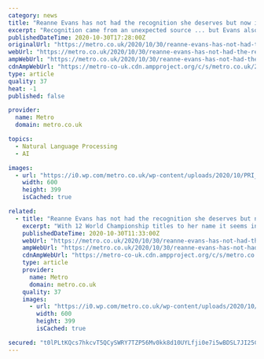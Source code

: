 ```yaml
---
category: news
title: "Reanne Evans has not had the recognition she deserves but now is the time for change"
excerpt: "Recognition came from an unexpected source ... but Evans also takes it seriously as an opportunity to prove that a woman’s voice belongs alongside the male experts in the game."
publishedDateTime: 2020-10-30T17:28:00Z
originalUrl: "https://metro.co.uk/2020/10/30/reanne-evans-has-not-had-the-recognition-she-deserves-but-now-is-the-time-for-change-13503144/?ico=more_text_links"
webUrl: "https://metro.co.uk/2020/10/30/reanne-evans-has-not-had-the-recognition-she-deserves-but-now-is-the-time-for-change-13503144/?ico=more_text_links"
ampWebUrl: "https://metro.co.uk/2020/10/30/reanne-evans-has-not-had-the-recognition-she-deserves-but-now-is-the-time-for-change-13503144/amp/"
cdnAmpWebUrl: "https://metro-co-uk.cdn.ampproject.org/c/s/metro.co.uk/2020/10/30/reanne-evans-has-not-had-the-recognition-she-deserves-but-now-is-the-time-for-change-13503144/amp/"
type: article
quality: 37
heat: -1
published: false

provider:
  name: Metro
  domain: metro.co.uk

topics:
  - Natural Language Processing
  - AI

images:
  - url: "https://i0.wp.com/metro.co.uk/wp-content/uploads/2020/10/PRI_170534034.jpg?quality=90&strip=all&zoom=1&resize=600%2C399&ssl=1"
    width: 600
    height: 399
    isCached: true

related:
  - title: "Reanne Evans has not had the recognition she deserves but now is the time for change"
    excerpt: "With 12 World Championship titles to her name it seems incredible that Reanne Evans only felt proud of her achievements for the first time this year, but such has been the lack of recognition outside of snooker,"
    publishedDateTime: 2020-10-30T11:33:00Z
    webUrl: "https://metro.co.uk/2020/10/30/reanne-evans-has-not-had-the-recognition-she-deserves-but-now-is-the-time-for-change-13503144/"
    ampWebUrl: "https://metro.co.uk/2020/10/30/reanne-evans-has-not-had-the-recognition-she-deserves-but-now-is-the-time-for-change-13503144/amp/"
    cdnAmpWebUrl: "https://metro-co-uk.cdn.ampproject.org/c/s/metro.co.uk/2020/10/30/reanne-evans-has-not-had-the-recognition-she-deserves-but-now-is-the-time-for-change-13503144/amp/"
    type: article
    provider:
      name: Metro
      domain: metro.co.uk
    quality: 37
    images:
      - url: "https://i0.wp.com/metro.co.uk/wp-content/uploads/2020/10/PRI_170534034.jpg?quality=90&strip=all&zoom=1&resize=600%2C399&ssl=1"
        width: 600
        height: 399
        isCached: true

secured: "t0lPLtKQcs7hkcvT5QCySWRY7TZP56Mv0kk8d10UYLfji0e7i5wBDSL7JI25CmQNX2VoJegK0T9XCgvSa9YkPTIX8/eCroZ9REUVRuJdzsfkf/8FV2e/mgz4tobziO5uDF+sCnABI6oWLsY1aQp7d6xyArln/A+FuBTf36LmLzTBRyJTfMbkiN/cER7vyycxYCLcsuaQTDcWoMiMiZ8aFRhSvHoHqECCScI0rCyZzJrHolbGop9sGNhW0qZ0BYwDaV6Nf9zUYVKDUEq8aXHN8B1+K5vRu6Z3iR2FNW56/ZUXXBb7PwoPY2TGnMv8ozGerVNiVv6AYdFCgMO8b+EynlRwTzAVH6lT1n0f7Q5N0uU=;HxpuC3kV1n/ZHXpNND62PA=="
---
```



